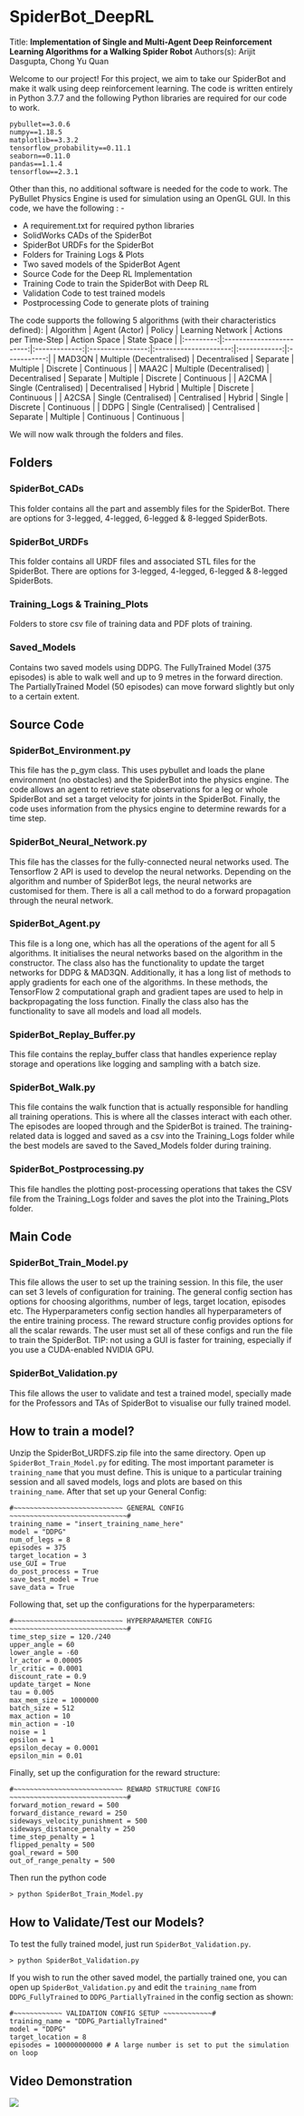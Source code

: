 # **SpiderBot_DeepRL**
Title: **Implementation of Single and Multi-Agent Deep Reinforcement Learning Algorithms for a Walking Spider Robot**
Authors(s): Arijit Dasgupta, Chong Yu Quan

Welcome to our project! For this project, we aim to take our SpiderBot and make it walk using deep reinforcement learning. The code is written entirely in Python 3.7.7 and the following Python libraries are required for our code to work.

    pybullet==3.0.6
    numpy==1.18.5
    matplotlib==3.3.2
    tensorflow_probability==0.11.1
    seaborn==0.11.0
    pandas==1.1.4
    tensorflow==2.3.1
Other than this, no additional software is needed for the code to work. The PyBullet Physics Engine is used for simulation using an OpenGL GUI. In this code, we have the following : -

 - A requirement.txt for required python libraries
 - SolidWorks CADs of the SpiderBot
 - SpiderBot URDFs for the SpiderBot
 - Folders for Training Logs & Plots
 - Two saved models of the SpiderBot Agent
 - Source Code for the Deep RL Implementation 
 - Training Code to train the SpiderBot with Deep RL
 - Validation Code to test trained models
 - Postprocessing Code to generate plots of training
 
The code supports the following 5 algorithms (with their characteristics defined):
| Algorithm |       Agent (Actor)      |     Policy    | Learning Network | Actions per Time-Step | Action Space | State Space |
|:---------:|:------------------------:|:-------------:|:----------------:|:---------------------:|:------------:|:-----------:|
| MAD3QN    | Multiple (Decentralised) | Decentralised | Separate         | Multiple              | Discrete     | Continuous  |
| MAA2C     | Multiple (Decentralised) | Decentralised | Separate         | Multiple              | Discrete     | Continuous  |
| A2CMA     | Single (Centralised)     | Decentralised | Hybrid           | Multiple              | Discrete     | Continuous  |
| A2CSA     | Single (Centralised)     | Centralised   | Hybrid           | Single                | Discrete     | Continuous  |
| DDPG      | Single (Centralised)     | Centralised   | Separate         | Multiple              | Continuous   | Continuous  |

We will now walk through the folders and files.

## Folders

### SpiderBot_CADs

This folder contains all the part and assembly files for the SpiderBot. There are options for 3-legged, 4-legged, 6-legged & 8-legged SpiderBots.

### SpiderBot_URDFs

 This folder contains all URDF files and associated STL files for the SpiderBot. There are options for 3-legged, 4-legged, 6-legged & 8-legged SpiderBots.

### Training_Logs & Training_Plots
Folders to store csv file of training data and PDF plots of training.

### Saved_Models
Contains two saved models using DDPG. The FullyTrained Model (375 episodes) is able to walk well and up to 9 metres in the forward direction. The PartiallyTrained Model (50 episodes) can move forward slightly but only to a certain extent.

## Source Code

### SpiderBot_Environment.py
This file has the p_gym class. This uses pybullet and loads the plane environment (no obstacles) and the SpiderBot into the physics engine. The code allows an agent to retrieve state observations for a leg or whole SpiderBot and set a target velocity for joints in the SpiderBot. Finally, the code uses information from the physics engine to determine rewards for a time step.

### SpiderBot_Neural_Network.py
This file has the classes for the fully-connected neural networks used. The Tensorflow 2 API is used to develop the neural networks. Depending on the algorithm and number of SpiderBot legs, the neural networks are customised for them. There is all a call method to do a forward propagation through the neural network.

### SpiderBot_Agent.py
This file is a long one, which has all the operations of the agent for all 5 algorithms. It initialises the neural networks based on the algorithm in the constructor. The class also has the functionality to update the target networks for DDPG & MAD3QN. Additionally, it has a long list of methods to apply gradients for each one of the algorithms. In these methods, the TensorFlow 2 computational graph and gradient tapes are used to help in backpropagating the loss function. Finally the class also has the functionality to save all models and load all models.

### SpiderBot_Replay_Buffer.py
This file contains the replay_buffer class that handles experience replay storage and operations like logging and sampling with a batch size.

### SpiderBot_Walk.py
This file contains the walk function that is actually responsible for handling all training operations. This is where all the classes interact with each other. The episodes are looped through and the SpiderBot is trained. The training-related data is logged and saved as a csv into the Training_Logs folder while the best models are saved to the Saved_Models folder during training.

### SpiderBot_Postprocessing.py
This file handles the plotting post-processing operations that takes the CSV file from the Training_Logs folder and saves the plot into the Training_Plots folder.

## Main Code

### SpiderBot_Train_Model.py
This file allows the user to set up the training session. In this file, the user can set 3 levels of configuration for training. The general config section has options for choosing algorithms, number of legs, target location, episodes etc. The Hyperparameters config section handles all hyperparameters of the entire training process. The reward structure config provides options for all the scalar rewards. The user must set all of these configs and run the file to train the SpiderBot. TIP: not using a GUI is faster for training, especially if you use a CUDA-enabled NVIDIA GPU.

### SpiderBot_Validation.py
This file allows the user to validate and test a trained model, specially made for the Professors and TAs of SpiderBot to visualise our fully trained model.

## How to train a model?

Unzip the SpiderBot_URDFS.zip file into the same directory. Open up `SpiderBot_Train_Model.py` for editing. The most important parameter is `training_name` that you must define. This is unique to a particular training session and all saved models, logs and plots are based on this `training_name`. After that set up your General Config:

    #~~~~~~~~~~~~~~~~~~~~~~~~~~~ GENERAL CONFIG ~~~~~~~~~~~~~~~~~~~~~~~~~~~~~#
    training_name = "insert_training_name_here"
    model = "DDPG"
    num_of_legs = 8 
    episodes = 375
    target_location = 3
    use_GUI = True
    do_post_process = True
    save_best_model = True
    save_data = True
    
Following that, set up the configurations for the hyperparameters:

    #~~~~~~~~~~~~~~~~~~~~~~~~~~~ HYPERPARAMETER CONFIG ~~~~~~~~~~~~~~~~~~~~~~~~~~~~~#
    time_step_size = 120./240
    upper_angle = 60
    lower_angle = -60
    lr_actor = 0.00005
    lr_critic = 0.0001
    discount_rate = 0.9
    update_target = None
    tau = 0.005
    max_mem_size = 1000000
    batch_size = 512
    max_action = 10
    min_action = -10
    noise = 1
    epsilon = 1
    epsilon_decay = 0.0001
    epsilon_min = 0.01
Finally, set up the configuration for the reward structure:

    #~~~~~~~~~~~~~~~~~~~~~~~~~~~ REWARD STRUCTURE CONFIG ~~~~~~~~~~~~~~~~~~~~~~~~~~~~~#
    forward_motion_reward = 500
    forward_distance_reward = 250
    sideways_velocity_punishment = 500
    sideways_distance_penalty = 250
    time_step_penalty = 1
    flipped_penalty = 500
    goal_reward = 500
    out_of_range_penalty = 500

Then run the python code

    > python SpiderBot_Train_Model.py

## How to Validate/Test our Models?
To test the fully trained model, just run `SpiderBot_Validation.py`.

    > python SpiderBot_Validation.py
If you wish to run the other saved model, the partially trained one, you can open up `SpiderBot_Validation.py` and edit the `training_name` from `DDPG_FullyTrained` to `DDPG_PartiallyTrained` in the config section as shown:

    #~~~~~~~~~~~~ VALIDATION CONFIG SETUP ~~~~~~~~~~~~#
    training_name = "DDPG_PartiallyTrained"
    model = "DDPG"
    target_location = 8
    episodes = 100000000000 # A large number is set to put the simulation on loop


## Video Demonstration

[![](http://img.youtube.com/vi/mHvS6K1wPMc/0.jpg)](http://www.youtube.com/watch?v=mHvS6K1wPMc "Demonstration of a Walking Spider Robot using DDPG")


